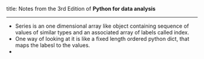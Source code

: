 title: Notes from the 3rd Edition of **Python for data analysis**

---

- Series is an one dimensional array like object containing sequence of values of similar types and an associated array of labels called index. 
- One way of looking at it is like a fixed length ordered python dict, that maps the labesl to the values. 
- 